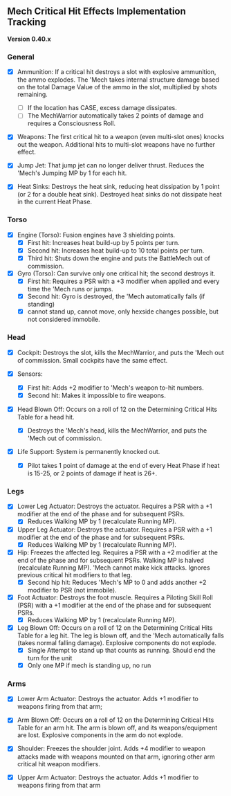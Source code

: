 ﻿## Mech Critical Hit Effects Implementation Tracking
**Version 0.40.x**

### General
- [x] Ammunition: If a critical hit destroys a slot with explosive ammunition, the ammo explodes. The 'Mech takes internal structure damage based on the total Damage Value of the ammo in the slot, multiplied by shots remaining.
  - [ ] If the location has CASE, excess damage dissipates.
  - [ ] The MechWarrior automatically takes 2 points of damage and requires a Consciousness Roll.

- [x] Weapons: The first critical hit to a weapon (even multi-slot ones) knocks out the weapon. Additional hits to multi-slot weapons have no further effect.

- [x] Jump Jet: That jump jet can no longer deliver thrust. Reduces the 'Mech's Jumping MP by 1 for each hit.

- [x] Heat Sinks: Destroys the heat sink, reducing heat dissipation by 1 point (or 2 for a double heat sink). Destroyed heat sinks do not dissipate heat in the current Heat Phase.

### Torso
- [x] Engine (Torso): Fusion engines have 3 shielding points.
  - [x] First hit: Increases heat build-up by 5 points per turn.
  - [x] Second hit: Increases heat build-up to 10 total points per turn.
  - [x] Third hit: Shuts down the engine and puts the BattleMech out of commission.

- [x] Gyro (Torso): Can survive only one critical hit; the second destroys it.
  - [x] First hit: Requires a PSR with a +3 modifier when applied and every time the 'Mech runs or jumps.
  - [x] Second hit: Gyro is destroyed, the 'Mech automatically falls (if standing)
  - [x] cannot stand up, cannot move, only hexside changes possible, but not considered immobile.

### Head
- [x] Cockpit: Destroys the slot, kills the MechWarrior, and puts the 'Mech out of commission. Small cockpits have the same effect.

- [x] Sensors:
  - [x] First hit: Adds +2 modifier to 'Mech's weapon to-hit numbers.
  - [x] Second hit: Makes it impossible to fire weapons.

- [x] Head Blown Off: Occurs on a roll of 12 on the Determining Critical Hits Table for a head hit. 
  - [x] Destroys the 'Mech's head, kills the MechWarrior, and puts the 'Mech out of commission.

- [x] Life Support: System is permanently knocked out.
  - [x] Pilot takes 1 point of damage at the end of every Heat Phase if heat is 15-25, or 2 points of damage if heat is 26+.

### Legs
- [x] Lower Leg Actuator: Destroys the actuator. Requires a PSR with a +1 modifier at the end of the phase and for subsequent PSRs.
  - [x] Reduces Walking MP by 1 (recalculate Running MP).

- [x] Upper Leg Actuator: Destroys the actuator. Requires a PSR with a +1 modifier at the end of the phase and for subsequent PSRs.
  - [x] Reduces Walking MP by 1 (recalculate Running MP).

- [x] Hip: Freezes the affected leg. Requires a PSR with a +2 modifier at the end of the phase and for subsequent PSRs. Walking MP is halved (recalculate Running MP). 'Mech cannot make kick attacks. Ignores previous critical hit modifiers to that leg.
  - [x] Second hip hit: Reduces 'Mech's MP to 0 and adds another +2 modifier to PSR (not immobile).

- [x] Foot Actuator: Destroys the foot muscle. Requires a Piloting Skill Roll (PSR) with a +1 modifier at the end of the phase and for subsequent PSRs.
  - [x] Reduces Walking MP by 1 (recalculate Running MP).

- [x] Leg Blown Off: Occurs on a roll of 12 on the Determining Critical Hits Table for a leg hit. The leg is blown off, and the 'Mech automatically falls (takes normal falling damage). Explosive components do not explode.
  - [x] Single Attempt to stand up that counts as running. Should end the turn for the unit
  - [x] Only one MP if mech is standing up, no run

### Arms
- [x] Lower Arm Actuator: Destroys the actuator. Adds +1 modifier to weapons firing from that arm;

- [x] Arm Blown Off: Occurs on a roll of 12 on the Determining Critical Hits Table for an arm hit. The arm is blown off, and its weapons/equipment are lost. Explosive components in the arm do not explode.

- [x] Shoulder: Freezes the shoulder joint. Adds +4 modifier to weapon attacks made with weapons mounted on that arm, ignoring other arm critical hit weapon modifiers.

- [x] Upper Arm Actuator: Destroys the actuator. Adds +1 modifier to weapons firing from that arm
